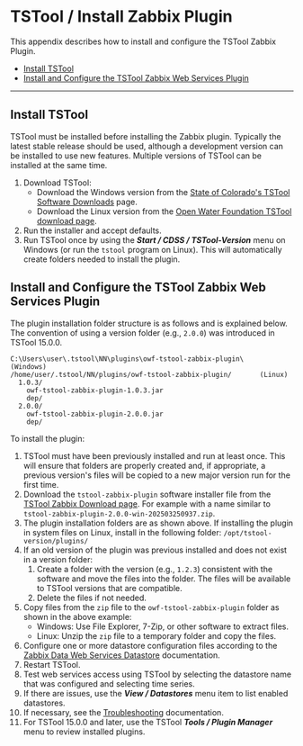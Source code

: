 # TSTool / Install Zabbix Plugin #

This appendix describes how to install and configure the TSTool Zabbix Plugin.

*   [Install TSTool](#install-tstool)
*   [Install and Configure the TSTool Zabbix Web Services Plugin](#install-and-configure-the-tstool-zabbix-web-services-plugin)

-------

## Install TSTool ##

TSTool must be installed before installing the Zabbix plugin.
Typically the latest stable release should be used, although a development version can be installed to use new features.
Multiple versions of TSTool can be installed at the same time.

1.  Download TSTool:
    *   Download the Windows version from the
        [State of Colorado's TSTool Software Downloads](https://opencdss.state.co.us/tstool/) page.
    *   Download the Linux version from the
        [Open Water Foundation TSTool download page](https://software.openwaterfoundation.org/tstool/).
2.  Run the installer and accept defaults.
3.  Run TSTool once by using the ***Start / CDSS / TSTool-Version*** menu on Windows
    (or run the `tstool` program on Linux).
    This will automatically create folders needed to install the plugin.

## Install and Configure the TSTool Zabbix Web Services Plugin ##

The plugin installation folder structure is as follows and is explained below.
The convention of using a version folder (e.g., `2.0.0`) was introduced in TSTool 15.0.0.

```
C:\Users\user\.tstool\NN\plugins\owf-tstool-zabbix-plugin\    (Windows)
/home/user/.tstool/NN/plugins/owf-tstool-zabbix-plugin/       (Linux)
  1.0.3/
    owf-tstool-zabbix-plugin-1.0.3.jar
    dep/
  2.0.0/
    owf-tstool-zabbix-plugin-2.0.0.jar
    dep/
```

To install the plugin:

1.  TSTool must have been previously installed and run at least once.
    This will ensure that folders are properly created and, if appropriate,
    a previous version's files will be copied to a new major version run for the first time.
2.  Download the `tstool-zabbix-plugin` software installer file from the
    [TSTool Zabbix Download page](https://software.openwaterfoundation.org/tstool-zabbix-plugin/).
    For example with a name similar to `tstool-zabbix-plugin-2.0.0-win-202503250937.zip`.
3.  The plugin installation folders are as shown above.
    If installing the plugin in system files on Linux, install in the following folder:
    `/opt/tstool-version/plugins/`
4.  If an old version of the plugin was previous installed and does not exist in a version folder:
    1.  Create a folder with the version (e.g., `1.2.3`) consistent with the software
        and move the files into the folder.
        The files will be available to TSTool versions that are compatible.
    2.  Delete the files if not needed.
5.  Copy files from the `zip` file to the `owf-tstool-zabbix-plugin` folder as shown in the above example:
    *   Windows:  Use File Explorer, 7-Zip, or other software to extract files.
    *   Linux:  Unzip the `zip` file to a temporary folder and copy the files.
6.  Configure one or more datastore configuration files according to the
    [Zabbix Data Web Services Datastore](../datastore-ref/Zabbix/Zabbix.md#datastore-configuration-file) documentation.
7.  Restart TSTool.
8.  Test web services access using TSTool by selecting the datastore name that was configured and selecting time series.
9.  If there are issues, use the ***View / Datastores*** menu item to list enabled datastores.
10. If necessary, see the [Troubleshooting](../troubleshooting/troubleshooting.md) documentation.
11. For TSTool 15.0.0 and later, use the TSTool ***Tools / Plugin Manager*** menu to review installed plugins.
